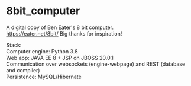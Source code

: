 # 8bit_computer
A digital copy of Ben Eater's 8 bit computer.<br>
https://eater.net/8bit/
Big thanks for inspiration!

Stack:<br>
Computer engine: Python 3.8<br>
Web app: JAVA EE 8 + JSP on JBOSS 20.0.1<br>
Communication over websockets (engine-webpage) and REST (database and compiler)<br>
Persistence: MySQL/Hibernate

